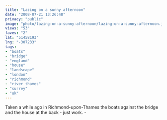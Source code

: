 ```yaml
---
title: "Lazing on a sunny afternoon"
date: "2008-07-21 13:26:48"
privacy: "public"
image: "photo/lazing-on-a-sunny-afternoon/lazing-on-a-sunny-afternoon.jpg"
views: "53"
faves: "2"
lat: "51458193"
lng: "-307233"
tags:
- "boats"
- "bridge"
- "england"
- "house"
- "landscape"
- "london"
- "richmond"
- "river thames"
- "surrey"
- "uk"
---
```

Taken a while ago in Richmond-upon-Thames the boats against the bridge and the house at the back - just work. - <a href="/photos/2008/07/21/lazing-on-a-sunny-afternoon"></a>
